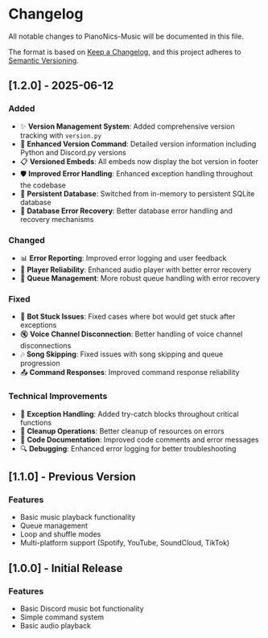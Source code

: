 # Changelog

All notable changes to PianoNics-Music will be documented in this file.

The format is based on [Keep a Changelog](https://keepachangelog.com/en/1.0.0/),
and this project adheres to [Semantic Versioning](https://semver.org/spec/v2.0.0.html).

## [1.2.0] - 2025-06-12

### Added
- ✨ **Version Management System**: Added comprehensive version tracking with `version.py`
- 🎨 **Enhanced Version Command**: Detailed version information including Python and Discord.py versions
- 📋 **Versioned Embeds**: All embeds now display the bot version in footer
- 🛡️ **Improved Error Handling**: Enhanced exception handling throughout the codebase
- 💾 **Persistent Database**: Switched from in-memory to persistent SQLite database
- 🔧 **Database Error Recovery**: Better database error handling and recovery mechanisms

### Changed
- 📊 **Error Reporting**: Improved error logging and user feedback
- 🎵 **Player Reliability**: Enhanced audio player with better error recovery
- 🔄 **Queue Management**: More robust queue handling with error recovery

### Fixed
- 🐛 **Bot Stuck Issues**: Fixed cases where bot would get stuck after exceptions
- 🔇 **Voice Channel Disconnection**: Better handling of voice channel disconnections
- 🎶 **Song Skipping**: Fixed issues with song skipping and queue progression
- 📤 **Command Responses**: Improved command response reliability

### Technical Improvements
- 🔄 **Exception Handling**: Added try-catch blocks throughout critical functions
- 🧹 **Cleanup Operations**: Better cleanup of resources on errors
- 📝 **Code Documentation**: Improved code comments and error messages
- 🔍 **Debugging**: Enhanced error logging for better troubleshooting

## [1.1.0] - Previous Version
### Features
- Basic music playback functionality
- Queue management
- Loop and shuffle modes
- Multi-platform support (Spotify, YouTube, SoundCloud, TikTok)

## [1.0.0] - Initial Release
### Features
- Basic Discord music bot functionality
- Simple command system
- Basic audio playback
